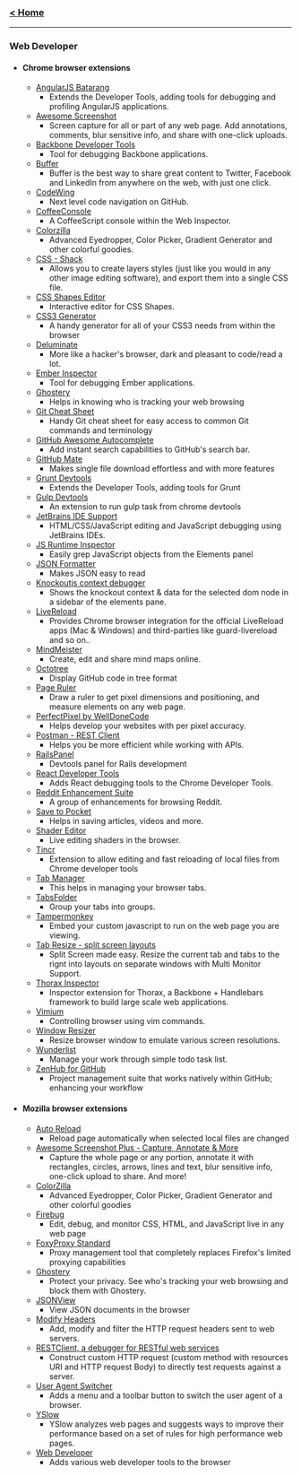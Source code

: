 ### [< Home](https://github.com/vamshisuram/awesome-browser-extensions)
---

### Web Developer

* #### Chrome browser extensions

    * [AngularJS Batarang](https://chrome.google.com/webstore/detail/angularjs-batarang/ighdmehidhipcmcojjgiloacoafjmpfk)
      * Extends the Developer Tools, adding tools for debugging and profiling AngularJS applications.
    * [Awesome Screenshot](https://chrome.google.com/webstore/detail/awesome-screenshot-screen/alelhddbbhepgpmgidjdcjakblofbmce)
      * Screen capture for all or part of any web page. Add annotations, comments, blur sensitive info, and share with one-click uploads.
    * [Backbone Developer Tools](https://github.com/spect88/backbone-devtools)
      * Tool for debugging Backbone applications.
    * [Buffer](https://chrome.google.com/webstore/detail/buffer/noojglkidnpfjbincgijbaiedldjfbhh)
      * Buffer is the best way to share great content to Twitter, Facebook and LinkedIn from anywhere on the web, with just one click.
    * [CodeWing](https://chrome.google.com/webstore/detail/codewing-github-code-navi/njkkfaliiinmkcckepjdmgbmjljfdeee)
      * Next level code navigation on GitHub.
    * [CoffeeConsole](https://chrome.google.com/webstore/detail/coffeeconsole/ladbkfdlnaibelfidknofapbbdlhadfp)
      * A CoffeeScript console within the Web Inspector.
    * [Colorzilla](https://chrome.google.com/webstore/detail/colorzilla/bhlhnicpbhignbdhedgjhgdocnmhomnp)
      * Advanced Eyedropper, Color Picker, Gradient Generator and other colorful goodies.
    * [CSS - Shack](https://chrome.google.com/webstore/detail/css-shack/geiccgjkigajaicecnhdokggninehdlp)
      * Allows you to create layers styles (just like you would in any other image editing software), and export them into a single CSS file.
    * [CSS Shapes Editor](https://chrome.google.com/webstore/detail/css-shapes-editor/nenndldnbcncjmeacmnondmkkfedmgmp)
      * Interactive editor for CSS Shapes.
    * [CSS3 Generator](https://chrome.google.com/webstore/detail/css3-generator/dmlgmehijaodgkkooghkknjjkddahmej)
      * A handy generator for all of your CSS3 needs from within the browser
    * [Deluminate](https://chrome.google.com/webstore/detail/deluminate/iebboopaeangfpceklajfohhbpkkfiaa)
      * More like a hacker's browser, dark and pleasant to code/read a lot.
    * [Ember Inspector](https://chrome.google.com/webstore/detail/ember-inspector/bmdblncegkenkacieihfhpjfppoconhi)
      * Tool for debugging Ember applications.
    * [Ghostery](https://chrome.google.com/webstore/detail/ghostery/mlomiejdfkolichcflejclcbmpeaniij)
      * Helps in knowing who is tracking your web browsing
    * [Git Cheat Sheet](https://chrome.google.com/webstore/detail/git-cheat-sheet/mjdmgoiobnbkfcfjcceaodlcodhpokgn)
      * Handy Git cheat sheet for easy access to common Git commands and terminology
    * [GitHub Awesome Autocomplete](https://chrome.google.com/webstore/detail/github-awesome-autocomple/djkfdjpoelphhdclfjhnffmnlnoknfnd)
      * Add instant search capabilities to GitHub's search bar.
    * [GitHub Mate](https://chrome.google.com/webstore/detail/github-mate/baggcehellihkglakjnmnhpnjmkbmpkf)
      * Makes single file download effortless and with more features
    * [Grunt Devtools](https://chrome.google.com/webstore/detail/grunt-devtools/fbiodiodggnlakggeeckkjccjhhjndnb?hl=en)
      * Extends the Developer Tools, adding tools for Grunt
    * [Gulp Devtools](https://chrome.google.com/webstore/detail/gulp-devtools/ojpmgjhofceebfifeajnjojpokebkkji)
      * An extension to run gulp task from chrome devtools
    * [JetBrains IDE Support](https://chrome.google.com/webstore/detail/jetbrains-ide-support/hmhgeddbohgjknpmjagkdomcpobmllji)
      * HTML/CSS/JavaScript editing and JavaScript debugging using JetBrains IDEs.
    * [JS Runtime Inspector](https://chrome.google.com/webstore/detail/js-runtime-inspector/iilpjebedgohcmlffhnkhbjhabkdhfmn/related)
      * Easily grep JavaScript objects from the Elements panel
    * [JSON Formatter](https://chrome.google.com/webstore/detail/json-formatter/bcjindcccaagfpapjjmafapmmgkkhgoa)
      * Makes JSON easy to read
    * [Knockoutjs context debugger](https://chrome.google.com/webstore/detail/knockoutjs-context-debugg/oddcpmchholgcjgjdnfjmildmlielhof)
      * Shows the knockout context & data for the selected dom node in a sidebar of the elements pane.
    * [LiveReload](https://chrome.google.com/webstore/detail/livereload/jnihajbhpnppcggbcgedagnkighmdlei?hl=en)
      * Provides Chrome browser integration for the official LiveReload apps (Mac & Windows) and third-parties like guard-livereload and so on..
    * [MindMeister](https://chrome.google.com/webstore/detail/mindmeister/bdehgigffdnkjpaindemkaniebfaepjm)
      * Create, edit and share mind maps online.
    * [Octotree](https://chrome.google.com/webstore/detail/octotree/bkhaagjahfmjljalopjnoealnfndnagc)
      * Display GitHub code in tree format
    * [Page Ruler](https://chrome.google.com/webstore/detail/page-ruler/jlpkojjdgbllmedoapgfodplfhcbnbpn)
      * Draw a ruler to get pixel dimensions and positioning, and measure elements on any web page.
    * [PerfectPixel by WellDoneCode](https://chrome.google.com/webstore/detail/perfectpixel-by-welldonec/dkaagdgjmgdmbnecmcefdhjekcoceebi)
      * Helps develop your websites with per pixel accuracy.
    * [Postman - REST Client](https://chrome.google.com/webstore/detail/postman-rest-client/fdmmgilgnpjigdojojpjoooidkmcomcm?hl=en)
      * Helps you be more efficient while working with APIs.
    * [RailsPanel](https://chrome.google.com/webstore/detail/railspanel/gjpfobpafnhjhbajcjgccbbdofdckggg)
      * Devtools panel for Rails development
    * [React Developer Tools](https://chrome.google.com/webstore/detail/react-developer-tools/fmkadmapgofadopljbjfkapdkoienihi)
      * Adds React debugging tools to the Chrome Developer Tools.
    * [Reddit Enhancement Suite](https://chrome.google.com/webstore/detail/reddit-enhancement-suite/kbmfpngjjgdllneeigpgjifpgocmfgmb)
      * A group of enhancements for browsing Reddit.
    * [Save to Pocket](https://chrome.google.com/webstore/detail/save-to-pocket/niloccemoadcdkdjlinkgdfekeahmflj)
      * Helps in saving articles, videos and more.
    * [Shader Editor](https://chrome.google.com/webstore/detail/shader-editor/ggeaidddejpbakgafapihjbgdlbbbpob)
      * Live editing shaders in the browser.
    * [Tincr](https://chrome.google.com/webstore/detail/tincr/lfjbhpnjiajjgnjganiaggebdhhpnbih/details)
      * Extension to allow editing and fast reloading of local files from Chrome developer tools
    * [Tab Manager](https://chrome.google.com/webstore/detail/tab-manager/coonecdghnepgiblpccbbihiahajndda)
      * This helps in managing your browser tabs.
    * [TabsFolder](https://chrome.google.com/webstore/detail/tabsfolder/pdfepgdcmifhbmldcofnkmnbabamjdnm)
      * Group your tabs into groups.
    * [Tampermonkey](https://chrome.google.com/webstore/detail/tampermonkey/dhdgffkkebhmkfjojejmpbldmpobfkfo)
      * Embed your custom javascript to run on the web page you are viewing.
    * [Tab Resize - split screen layouts](https://chrome.google.com/webstore/detail/tab-resize-split-screen-l/bkpenclhmiealbebdopglffmfdiilejc)
      * Split Screen made easy. Resize the current tab and tabs to the rignt into layouts on separate windows with Multi Monitor Support.
    * [Thorax Inspector](https://chrome.google.com/webstore/detail/thorax-inspector/poioalbefcopgeaeaadelomciijaondk)
      * Inspector extension for Thorax, a Backbone + Handlebars framework to build large scale web applications.
    * [Vimium](https://chrome.google.com/webstore/detail/vimium/dbepggeogbaibhgnhhndojpepiihcmeb)
      * Controlling browser using vim commands.
    * [Window Resizer](https://chrome.google.com/webstore/detail/window-resizer/kkelicaakdanhinjdeammmilcgefonfh)
      * Resize browser window to emulate various screen resolutions.
    * [Wunderlist](https://chrome.google.com/webstore/detail/wunderlist-to-do-and-task/fjliknjliaohjgjajlgolhijphojjdkc)
      * Manage your work through simple todo task list.
    * [ZenHub for GitHub](https://chrome.google.com/webstore/detail/zenhub-for-github/ogcgkffhplmphkaahpmffcafajaocjbd)
      * Project management suite that works natively within GitHub; enhancing your workflow


* #### Mozilla browser extensions

    * [Auto Reload](https://addons.mozilla.org/en-US/firefox/addon/auto-reload/?src=cb-dl-users)
      * Reload page automatically when selected local files are changed
    * [Awesome Screenshot Plus - Capture, Annotate & More](https://addons.mozilla.org/en-US/firefox/addon/awesome-screenshot-capture-/?src=cb-dl-users)
      * Capture the whole page or any portion, annotate it with rectangles, circles, arrows, lines and text, blur sensitive info, one-click upload to share. And more!
    * [ColorZilla](https://addons.mozilla.org/en-US/firefox/addon/colorzilla/?src=cb-dl-users)
      * Advanced Eyedropper, Color Picker, Gradient Generator and other colorful goodies
    * [Firebug](https://addons.mozilla.org/en-US/firefox/addon/firebug/?src=cb-dl-users)
      * Edit, debug, and monitor CSS, HTML, and JavaScript live in any web page
    * [FoxyProxy Standard](https://addons.mozilla.org/en-US/firefox/addon/foxyproxy-standard/?src=cb-dl-users)
      * Proxy management tool that completely replaces Firefox's limited proxying capabilities
    * [Ghostery](https://addons.mozilla.org/en-US/firefox/addon/ghostery/?src=cb-dl-users)
      * Protect your privacy. See who's tracking your web browsing and block them with Ghostery.
    * [JSONView](https://addons.mozilla.org/en-US/firefox/addon/jsonview/?src=cb-dl-users)
      * View JSON documents in the browser
    * [Modify Headers](https://addons.mozilla.org/en-US/firefox/addon/modify-headers/?src=cb-dl-users)
      * Add, modify and filter the HTTP request headers sent to web servers.
    * [RESTClient, a debugger for RESTful web services](https://addons.mozilla.org/en-US/firefox/addon/restclient/?src=cb-dl-users)
      * Construct custom HTTP request (custom method with resources URI and HTTP request Body) to directly test requests against a server.
    * [User Agent Switcher](https://addons.mozilla.org/en-US/firefox/addon/user-agent-switcher/?src=cb-dl-users)
      * Adds a menu and a toolbar button to switch the user agent of a browser.
    * [YSlow](https://addons.mozilla.org/en-US/firefox/addon/yslow/?src=cb-dl-users)
      * YSlow analyzes web pages and suggests ways to improve their performance based on a set of rules for high performance web pages.
    * [Web Developer](https://addons.mozilla.org/en-us/firefox/addon/web-developer/)
      * Adds various web developer tools to the browser




